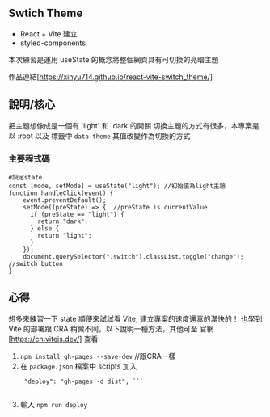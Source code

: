 ## Swtich Theme

- React + Vite 建立
- styled-components

本次練習是運用 useState 的概念將整個網頁具有可切換的亮暗主題

作品連結[https://xinyu714.github.io/react-vite-switch_theme/]

## 說明/核心
把主題想像成是一個有 'light' 和 'dark'的開關
切換主題的方式有很多，本專案是以 :root 以及 <html> 標籤中 `data-theme` 其值改變作為切換的方式


### 主要程式碼
```
#設定state
const [mode, setMode] = useState("light"); //初始值為light主題
function handleClick(event) {
    event.preventDefault();
    setMode((preState) => {  //preState is currentValue
      if (preState == "light") {
        return "dark";
      } else {
        return "light";
      }
    });
    document.querySelector(".switch").classList.toggle("change");  //switch button
}
```
## 心得
想多來練習一下 state 順便來試試看 Vite, 建立專案的速度還真的滿快的！
也學到 Vite 的部署跟 CRA 稍微不同，以下說明一種方法，其他可至 官網[https://cn.vitejs.dev/] 查看

1. `npm install gh-pages --save-dev` //跟CRA一樣
2. 在 `package.json` 檔案中 scripts 加入 
   ``` "predeploy": "npm run build",
    "deploy": "gh-pages -d dist", ```
    
3. 輸入 `npm run deploy`
